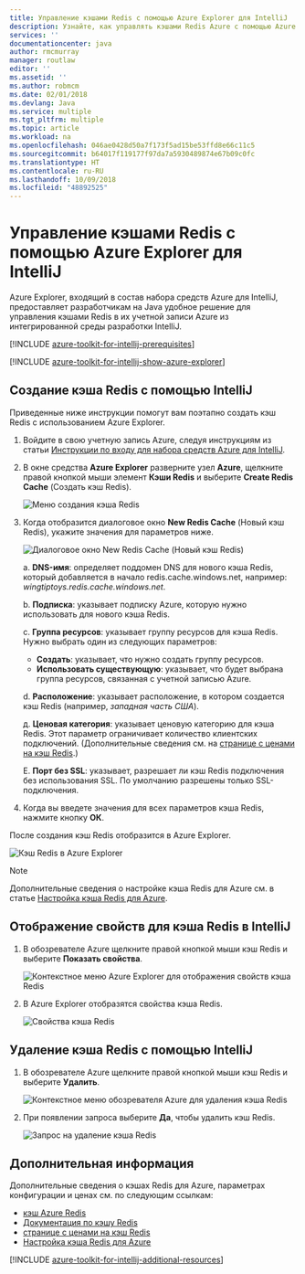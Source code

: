 ```yaml
---
title: Управление кэшами Redis с помощью Azure Explorer для IntelliJ
description: Узнайте, как управлять кэшами Redis Azure с помощью Azure Explorer для IntelliJ.
services: ''
documentationcenter: java
author: rmcmurray
manager: routlaw
editor: ''
ms.assetid: ''
ms.author: robmcm
ms.date: 02/01/2018
ms.devlang: Java
ms.service: multiple
ms.tgt_pltfrm: multiple
ms.topic: article
ms.workload: na
ms.openlocfilehash: 046ae0428d50a7f173f5ad15be53ffd8e66c11c5
ms.sourcegitcommit: b64017f119177f97da7a5930489874e67b09c0fc
ms.translationtype: HT
ms.contentlocale: ru-RU
ms.lasthandoff: 10/09/2018
ms.locfileid: "48892525"
---
```

# <a name="managing-redis-caches-using-the-azure-explorer-for-intellij"></a>Управление кэшами Redis с помощью Azure Explorer для IntelliJ

Azure Explorer, входящий в состав набора средств Azure для IntelliJ, предоставляет разработчикам на Java удобное решение для управления кэшами Redis в их учетной записи Azure из интегрированной среды разработки IntelliJ.

[!INCLUDE [azure-toolkit-for-intellij-prerequisites](../includes/azure-toolkit-for-intellij-prerequisites.md)]

[!INCLUDE [azure-toolkit-for-intellij-show-azure-explorer](../includes/azure-toolkit-for-intellij-show-azure-explorer.md)]

## <a name="create-a-redis-cache-by-using-intellij"></a>Создание кэша Redis с помощью IntelliJ

Приведенные ниже инструкции помогут вам поэтапно создать кэш Redis с использованием Azure Explorer.

1. Войдите в свою учетную запись Azure, следуя инструкциям из статьи [Инструкции по входу для набора средств Azure для IntelliJ].

1. В окне средства **Azure Explorer** разверните узел **Azure**, щелкните правой кнопкой мыши элемент **Кэши Redis** и выберите **Create Redis Cache** (Создать кэш Redis).

   ![Меню создания кэша Redis][CR01]

1. Когда отобразится диалоговое окно **New Redis Cache** (Новый кэш Redis), укажите значения для параметров ниже.

   ![Диалоговое окно New Redis Cache (Новый кэш Redis)][CR02]

   a. **DNS-имя**: определяет поддомен DNS для нового кэша Redis, который добавляется в начало redis.cache.windows.net, например: *wingtiptoys.redis.cache.windows.net*.

   b. **Подписка**: указывает подписку Azure, которую нужно использовать для нового кэша Redis.

   c. **Группа ресурсов**: указывает группу ресурсов для кэша Redis. Нужно выбрать один из следующих параметров: 
      * **Создать**: указывает, что нужно создать группу ресурсов. 
      * **Использовать существующую**: указывает, что будет выбрана группа ресурсов, связанная с учетной записью Azure. 

   d. **Расположение**: указывает расположение, в котором создается кэш Redis (например, *западная часть США*).

   д. **Ценовая категория**: указывает ценовую категорию для кэша Redis. Этот параметр ограничивает количество клиентских подключений. (Дополнительные сведения см. на [странице с ценами на кэш Redis].)

   Е. **Порт без SSL**: указывает, разрешает ли кэш Redis подключения без использования SSL. По умолчанию разрешены только SSL-подключения.

1. Когда вы введете значения для всех параметров кэша Redis, нажмите кнопку **ОК**.

После создания кэш Redis отобразится в Azure Explorer.

   ![Кэш Redis в Azure Explorer][CR03]

> [!NOTE]
>
> Дополнительные сведения о настройке кэша Redis для Azure см. в статье [Настройка кэша Redis для Azure].
>

## <a name="display-the-properties-for-your-redis-cache-in-intellij"></a>Отображение свойств для кэша Redis в IntelliJ

1. В обозревателе Azure щелкните правой кнопкой мыши кэш Redis и выберите **Показать свойства**.

   ![Контекстное меню Azure Explorer для отображения свойств кэша Redis][SP01]

1. В Azure Explorer отобразятся свойства кэша Redis.

   ![Свойства кэша Redis][SP02]

## <a name="delete-your-redis-cache-by-using-intellij"></a>Удаление кэша Redis с помощью IntelliJ

1. В обозревателе Azure щелкните правой кнопкой мыши кэш Redis и выберите **Удалить**.

   ![Контекстное меню обозревателя Azure для удаления кэша Redis][DE01]

1. При появлении запроса выберите **Да**, чтобы удалить кэш Redis.

   ![Запрос на удаление кэша Redis][DE02]

## <a name="next-steps"></a>Дополнительная информация

Дополнительные сведения о кэшах Redis для Azure, параметрах конфигурации и ценах см. по следующим ссылкам:

* [кэш Azure Redis]
* [Документация по кэшу Redis]
* [странице с ценами на кэш Redis]
* [Настройка кэша Redis для Azure]

[!INCLUDE [azure-toolkit-for-intellij-additional-resources](../includes/azure-toolkit-for-intellij-additional-resources.md)]

<!-- URL List -->

[странице с ценами на кэш Redis]: https://azure.microsoft.com/pricing/details/cache/
[кэш Azure Redis]: https://azure.microsoft.com/services/cache/
[Документация по кэшу Redis]: /azure/redis-cache
[Настройка кэша Redis для Azure]: /azure/redis-cache/cache-configure
[Инструкции по входу для набора средств Azure для IntelliJ]: ./azure-toolkit-for-intellij-sign-in-instructions.md

<!-- IMG List -->

[CR01]: media/azure-toolkit-for-intellij-managing-redis-caches-using-azure-explorer/CR01.png
[CR02]: media/azure-toolkit-for-intellij-managing-redis-caches-using-azure-explorer/CR02.png
[CR03]: media/azure-toolkit-for-intellij-managing-redis-caches-using-azure-explorer/CR03.png

[SP01]: media/azure-toolkit-for-intellij-managing-redis-caches-using-azure-explorer/SP01.png
[SP02]: media/azure-toolkit-for-intellij-managing-redis-caches-using-azure-explorer/SP02.png

[DE01]: media/azure-toolkit-for-intellij-managing-redis-caches-using-azure-explorer/DE01.png
[DE02]: media/azure-toolkit-for-intellij-managing-redis-caches-using-azure-explorer/DE02.png
